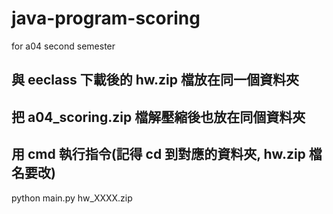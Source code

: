 # java-program-scoring
for a04 second semester
## 與 eeclass 下載後的 hw.zip 檔放在同一個資料夾
## 把 a04_scoring.zip 檔解壓縮後也放在同個資料夾
## 用 cmd 執行指令(記得 cd 到對應的資料夾, hw.zip 檔名要改)
python main.py hw_XXXX.zip
